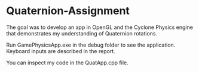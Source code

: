 # Quaternion-Assignment
The goal was to develop an app in OpenGL and the Cyclone Physics engine that demonstrates my understanding of Quaternion rotations.

Run GamePhysicsApp.exe in the debug folder to see the application.
Keyboard inputs are described in the report.

You can inspect my code in the QuatApp.cpp file.
